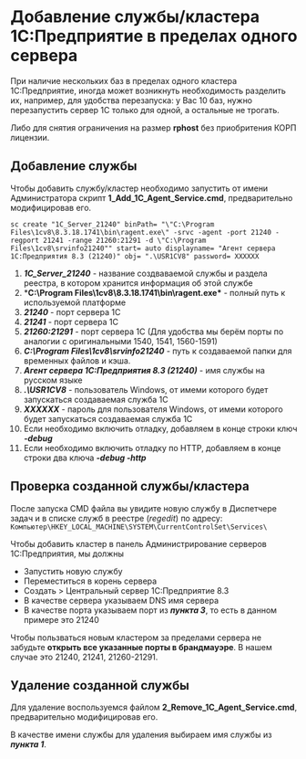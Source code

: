 Добавление службы/кластера 1С:Предприятие в пределах одного сервера
================

При наличие нескольких баз в пределах одного кластера 1С:Предприятие, иногда может возникнуть необходимость разделить их, например, для удобства перезапуска: у Вас 10 баз, нужно перезапустить сервер 1С только для одной, а остальные не трогать.

Либо для снятия ограничения на размер **rphost** без приобритения КОРП лицензии.


## Добавление службы

Чтобы добавить службу/кластер необходимо запустить от имени Администратора скрипт **1_Add_1C_Agent_Service.cmd**, предварительно модифицировав его. 

```sc create "1C_Server_21240" binPath= "\"C:\Program Files\1cv8\8.3.18.1741\bin\ragent.exe\" -srvc -agent -port 21240 -regport 21241 -range 21260:21291 -d \"C:\Program Files\1cv8\srvinfo21240"" start= auto displayname= "Агент сервера 1С:Предприятия 8.3 (21240)" obj= ".\USR1CV8" password= XXXXXX```

1. ***1C_Server_21240*** - название создваваемой службы и раздела реестра, в котором хранится информация об этой службе
2. ***C:\Program Files\1cv8\8.3.18.1741\bin\ragent.exe\*** - полный путь к используемой платформе
3. ***21240*** - порт сервера 1С
4. ***21241*** - порт сервера 1С
5. ***21260:21291*** - порт сервера 1С (Для удобства мы берём порты по аналогии с оригинальными 1540, 1541, 1560-1591)
6. ***C:\Program Files\1cv8\srvinfo21240*** - путь к создаваемой папки для временных файлов и кэша.
7. ***Агент сервера 1С:Предприятия 8.3 (21240)*** - имя службы на русском языке
8. ***.\USR1CV8*** - пользователь Windows, от имеми которого будет запускаться создаваемая служба 1С
9. ***XXXXXX*** - пароль для пользователя Windows, от имеми которого будет запускаться создаваемая служба 1С
10. Если необходимо включить отладку, добавляем в конце строки ключ ***-debug***
11. Если необходимо включить отладку по HTTP, добавляем в конце строки два ключа ***-debug -http***

## Проверка созданной службы/кластера

После запуска CMD файла вы увидите новую службу в Диспетчере задач и в списке служб в реестре (_regedit_) по адресу: ```Компьютер\HKEY_LOCAL_MACHINE\SYSTEM\CurrentControlSet\Services\```

Чтобы добавить кластер в панель Администрирование серверов 1С:Предприятия, мы должны 
* Запустить новую службу
* Переместиться в корень сервера
* Создать > Центральный сервер 1С:Предприятие 8.3
* В качестве сервера указываем DNS имя сервера
* В качестве порта указываем порт из ***пункта 3***, то есть в данном примере это 21240

Чтобы пользваться новым кластером за пределами сервера не забудьте **открыть все указанные порты в брандмауэре**. В нашем случае это 21240, 21241, 21260-21291.

## Удаление созданной службы
Для удаление воспользуемся файлом **2_Remove_1C_Agent_Service.cmd**, предварительно модифицировав его.

В качестве имени службы для удаления выбираем имя службы из ***пункта 1***.
